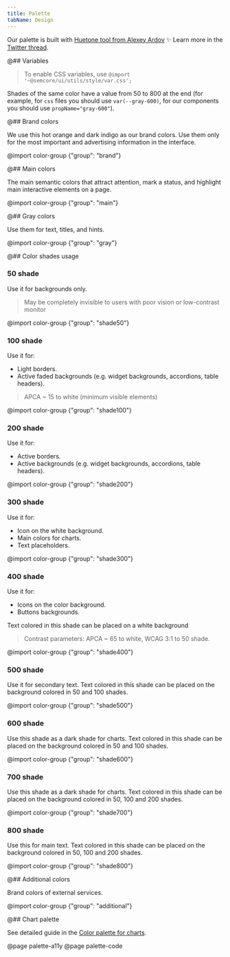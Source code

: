 ```yaml
---
title: Palette
tabName: Design
---
```


Our palette is built with [Huetone tool from Alexey Ardov](https://huetone.ardov.me/) ✨ Learn more in the [Twitter thread](https://twitter.com/ardovalexey/status/1447329411678806023).

@## Variables

> To enable CSS variables, use `@import '~@semcore/ui/utils/style/var.css';`

Shades of the same color have a value from 50 to 800
at the end (for example, for `css` files you should use `var(--gray-600)`, for our components you should use
`propName="gray-600"`).

@## Brand colors

We use this hot orange and dark indigo as our brand colors. Use them only for the most important and advertising information in the interface.

@import color-group {"group": "brand"}

@## Main colors

The main semantic colors that attract attention, mark a status, and highlight main interactive elements on a page.

@import color-group {"group": "main"}

@## Gray colors

Use them for text, titles, and hints.

@import color-group {"group": "gray"}

@## Color shades usage

### 50 shade

Use it for backgrounds only.

> May be completely invisible to users with poor vision or low-contrast monitor

@import color-group {"group": "shade50"}

### 100 shade

Use it for:

- Light borders.
- Active faded backgrounds (e.g. widget backgrounds, accordions, table headers).

> APCA ~ 15 to white (minimum visible elements)

@import color-group {"group": "shade100"}

### 200 shade

Use it for:

- Active borders.
- Active backgrounds (e.g. widget backgrounds, accordions, table headers).

@import color-group {"group": "shade200"}

### 300 shade

Use it for:

- Icon on the white background.
- Main colors for charts.
- Text placeholders.

@import color-group {"group": "shade300"}

### 400 shade

Use it for:

- Icons on the color background.
- Buttons backgrounds.

Text colored in this shade can be placed on a white background

> Contrast parameters: APCA ~ 65 to white, WCAG 3:1 to 50 shade.

@import color-group {"group": "shade400"}

### 500 shade

Use it for secondary text. Text colored in this shade can be placed on the background colored in 50 and 100 shades.

@import color-group {"group": "shade500"}

### 600 shade

Use this shade as a dark shade for charts. Text colored in this shade can be placed on the background colored in 50 and 100 shades.

@import color-group {"group": "shade600"}

### 700 shade

Use this shade as a dark shade for charts. Text colored in this shade can be placed on the background colored in 50, 100 and 200 shades.

@import color-group {"group": "shade700"}

### 800 shade

Use this for main text. Text colored in this shade can be placed on the background colored in 50, 100 and 200 shades.

@import color-group {"group": "shade800"}

@## Additional colors

Brand colors of external services.

@import color-group {"group": "additional"}

@## Chart palette

See detailed guide in the [Color palette for charts](/data-display/color-palette/).

@page palette-a11y
@page palette-code
